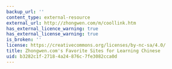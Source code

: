 ```yaml
---
backup_url: ''
content_type: external-resource
external_url: http://zhongwen.com/m/coollink.htm
has_external_licence_warning: true
has_external_license_warning: true
is_broken: ''
license: https://creativecommons.org/licenses/by-nc-sa/4.0/
title: Zhongwen.com's Favorite Sites for Learning Chinese
uid: b3282c1f-2718-4a24-876c-7fe3082cca0d
---
```

